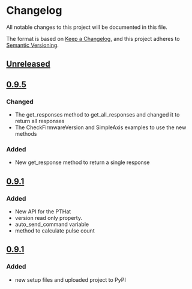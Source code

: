 # Changelog
All notable changes to this project will be documented in this file.

The format is based on [Keep a Changelog](https://keepachangelog.com/en/1.0.0/),
and this project adheres to [Semantic Versioning](https://semver.org/spec/v2.0.0.html).


## [Unreleased]


##  [0.9.5]
### Changed
- The get_responses method to get_all_responses and changed it to return all responses
- The CheckFirmwareVersion and SimpleAxis examples to use the new methods

### Added
- New get_response method to return a single response

##  [0.9.1]
### Added
- New API for the PTHat
- version read only property.
- auto_send_command variable
- method to calculate pulse count

##  [0.9.1]
### Added
- new setup files and uploaded project to PyPI


[Unreleased]: https://github.com/olivierlacan/keep-a-changelog/compare/v0.9.5...HEAD
[0.9.5]: https://github.com/olivierlacan/keep-a-changelog/compare/v0.9.1...v0.9.5
[0.9.1]: https://github.com/olivierlacan/keep-a-changelog/compare/v0.0.0...v0.9.1

